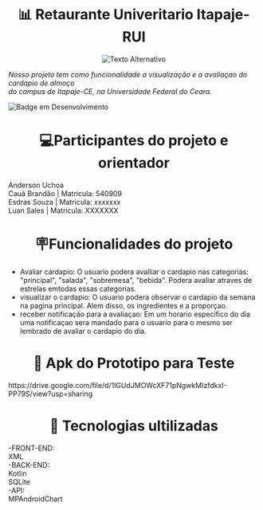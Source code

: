 <h1 align="center"> 📊 Retaurante Univeritario Itapaje- RUI</h1>
<p align="center"><img src="https://github-production-user-asset-6210df.s3.amazonaws.com/116275269/359604933-13e77b51-1b2a-492b-b1df-da013334c026.png?X-Amz-Algorithm=AWS4-HMAC-SHA256&X-Amz-Credential=AKIAVCODYLSA53PQK4ZA%2F20240821%2Fus-east-1%2Fs3%2Faws4_request&X-Amz-Date=20240821T180313Z&X-Amz-Expires=300&X-Amz-Signature=834d29787076843b62cf55f6a07d11734615590dcfbd7dc1cf9542f25310a034&X-Amz-SignedHeaders=host&actor_id=116275269&key_id=0&repo_id=793628876" alt="Texto Alternativo">

_Nosso projeto tem como funcionalidade a visualização e a avaliaçao do cardapio de almoço </br> do campus de Itapaje-CE, na Universidade Federal do Ceara._

 ![Badge em Desenvolvimento](http://img.shields.io/static/v1?label=STATUS&message=EM%20DESENVOLVIMENTO&color=GREEN&style=for-the-badge) 

<h1 align="center"> 💻Participantes do projeto e orientador</h1>
Anderson Uchoa <br> 
Cauã Brandão | Matricula: 540909</br>
Esdras Souza | Matricula: xxxxxxx</br>
Luan Sales | Matricula: XXXXXXX</br>

<h1 align="center"> 🪧Funcionalidades do projeto</h1>

- Avaliar cardapio: O usuario podera avalliar o cardapio nas categorias: "principal", "salada", "sobremesa", "bebida". Podera avaliar atraves de estrelas emtodas essas categorias.
- visualizar o cardapio: O usuario podera observar o cardapio da semana na pagina principal. Alem disso, os ingredientes e a proporçao. 
- receber notificação para a avaliaçao: Em um horario especifico do dia uma notificaçao sera mandado para o usuario para o mesmo ser lembrado de avaliar o cardapio do dia.

<h1 align="center"> 🛒 Apk do Prototipo para Teste </h1>
https://drive.google.com/file/d/1lGUdJMOWcXF71pNgwkMIzfdkxI-PP79S/view?usp=sharing

<h1 align="center"> 🧰 Tecnologias ultilizadas </h1>
-FRONT-END:<br>
 XML<br>
 -BACK-END: <br>
 Kotlin<br>
 SQLite<br>
 -API:<br>
 MPAndroidChart
 
 





